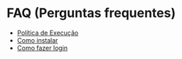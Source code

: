 # FAQ (Perguntas frequentes)

- [Política de Execução](./faq/execution-policy.md)
- [Como instalar](./faq/how-to-install.md)
- [Como fazer login](./faq/how-to-login.md)
